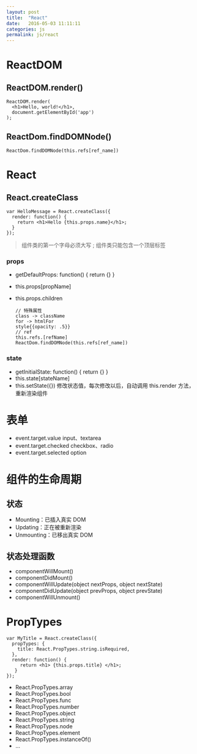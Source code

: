 ```yaml
---
layout: post
title:  "React"
date:   2016-05-03 11:11:11
categories: js
permalink: js/react
---
```



# ReactDOM

## ReactDOM.render()

    ReactDOM.render(
      <h1>Hello, world!</h1>,
      document.getElementById('app')
    );

## ReactDom.findDOMNode()

    ReactDom.findDOMNode(this.refs[ref_name])

# React

## React.createClass

    var HelloMessage = React.createClass({
      render: function() {
        return <h1>Hello {this.props.name}</h1>;
      }
    });

> 组件类的第一个字母必须大写 ; 组件类只能包含一个顶层标签

### props

* getDefaultProps: function() { return {} }
* this.props[propName]
* this.props.children

      // 特殊属性
      class -> className
      for -> htmlFor
      style{{opacity: .5}}
      // ref
      this.refs.[refName]
      ReactDom.findDOMNode(this.refs[ref_name])

### state

* getInitialState: function() { return {} }
* this.state[stateName]
* this.setState({}) 修改状态值，每次修改以后，自动调用 this.render 方法，重新渲染组件

#  表单

* event.target.value      input、textarea
* event.target.checked    checkbox、radio
* event.target.selected   option

# 组件的生命周期

## 状态

* Mounting：已插入真实 DOM
* Updating：正在被重新渲染
* Unmounting：已移出真实 DOM

## 状态处理函数

* componentWillMount()
* componentDidMount()
* componentWillUpdate(object nextProps, object nextState)
* componentDidUpdate(object prevProps, object prevState)
* componentWillUnmount()

# PropTypes

    var MyTitle = React.createClass({
      propTypes: {
        title: React.PropTypes.string.isRequired,
      },
      render: function() {
         return <h1> {this.props.title} </h1>;
       }
    });

* React.PropTypes.array
* React.PropTypes.bool
* React.PropTypes.func
* React.PropTypes.number
* React.PropTypes.object
* React.PropTypes.string
* React.PropTypes.node
* React.PropTypes.element
* React.PropTypes.instanceOf()
* ...